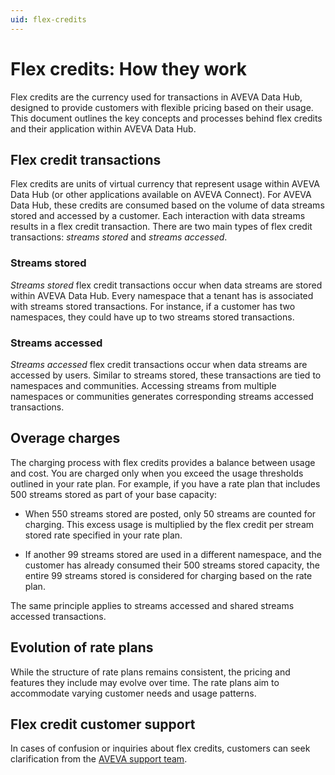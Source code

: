 ```yaml
---
uid: flex-credits
---
```


# Flex credits: How they work

Flex credits are the currency used for transactions in AVEVA Data Hub, designed to provide customers with flexible pricing based on their usage. This document outlines the key concepts and processes behind flex credits and their application within AVEVA Data Hub.

## Flex credit transactions

Flex credits are units of virtual currency that represent usage within AVEVA Data Hub (or other applications available on AVEVA Connect). For AVEVA Data Hub, these credits are consumed based on the volume of data streams stored and accessed by a customer. Each interaction with data streams results in a flex credit transaction. There are two main types of flex credit transactions: _streams stored_ and _streams accessed_.

### Streams stored

_Streams stored_ flex credit transactions occur when data streams are stored within AVEVA Data Hub. Every namespace that a tenant has is associated with streams stored transactions. For instance, if a customer has two namespaces, they could have up to two streams stored transactions.

### Streams accessed

_Streams accessed_ flex credit transactions occur when data streams are accessed by users. Similar to streams stored, these transactions are tied to namespaces and communities. Accessing streams from multiple namespaces or communities generates corresponding streams accessed transactions.

## Overage charges

The charging process with flex credits provides a balance between usage and cost. You are charged only when you exceed the usage thresholds outlined in your rate plan. For example, if you have a rate plan that includes 500 streams stored as part of your base capacity:

- When 550 streams stored are posted, only 50 streams are counted for charging. This excess usage is multiplied by the flex credit per stream stored rate specified in your rate plan.

- If another 99 streams stored are used in a different namespace, and the customer has already consumed their 500 streams stored capacity, the entire 99 streams stored is considered for charging based on the rate plan.

The same principle applies to streams accessed and shared streams accessed transactions.

## Evolution of rate plans

While the structure of rate plans remains consistent, the pricing and features they include may evolve over time. The rate plans aim to accommodate varying customer needs and usage patterns.

## Flex credit customer support

In cases of confusion or inquiries about flex credits, customers can seek clarification from the [AVEVA support team](https://softwaresupport.aveva.com/).
